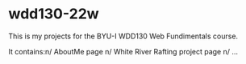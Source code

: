 # wdd130-22w

This is my projects for the BYU-I WDD130 Web Fundimentals course.

It contains:n/
AboutMe page n/
White River Rafting project page n/
...
